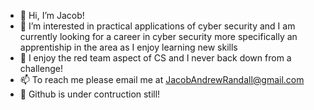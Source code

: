 - 👋 Hi, I’m Jacob!
- 👀 I’m interested in practical applications of cyber security and I am currently looking for a career in cyber security more specifically an apprentiship in the area as I enjoy learning new skills
- 💞️ I enjoy the red team aspect of CS and I never back down from a challenge!
- 📫 To reach me please email me at JacobAndrewRandall@gmail.com
- 🔨 Github is under contruction still!

<!---
JacobAndrewRandall/JacobAndrewRandall is a ✨ special ✨ repository because its `README.md` (this file) appears on your GitHub profile.
You can click the Preview link to take a look at your changes.
--->
